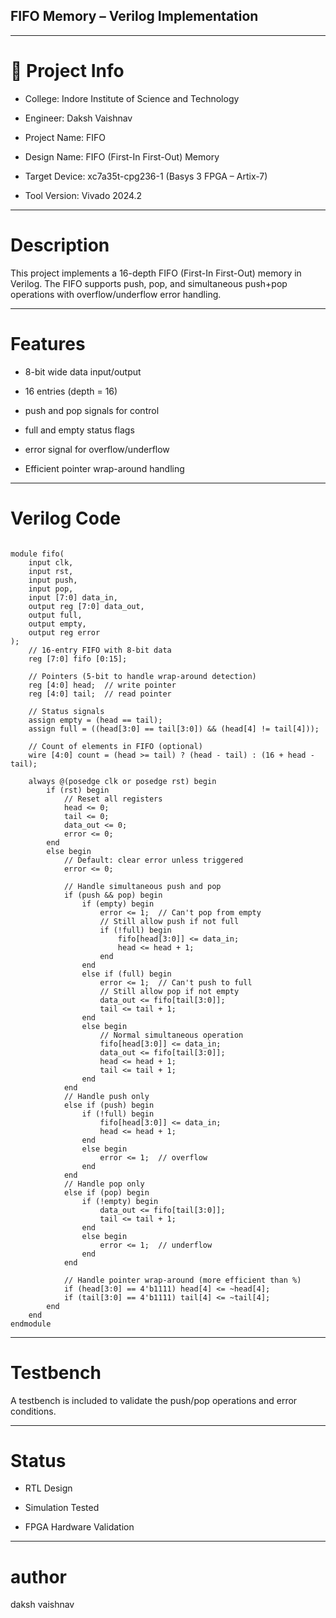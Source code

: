 ## FIFO Memory – Verilog Implementation
***

# 📌 Project Info

- College: Indore Institute of Science and Technology

- Engineer: Daksh Vaishnav

- Project Name: FIFO

- Design Name: FIFO (First-In First-Out) Memory

- Target Device: xc7a35t-cpg236-1 (Basys 3 FPGA – Artix-7)

- Tool Version: Vivado 2024.2

***

#  Description

This project implements a 16-depth FIFO (First-In First-Out) memory in Verilog.
The FIFO supports push, pop, and simultaneous push+pop operations with overflow/underflow error handling.

***

# Features

- 8-bit wide data input/output

- 16 entries (depth = 16)

- push and pop signals for control

- full and empty status flags

- error signal for overflow/underflow

- Efficient pointer wrap-around handling

***

#  Verilog Code

```

module fifo(
    input clk,
    input rst,
    input push,
    input pop,
    input [7:0] data_in,
    output reg [7:0] data_out,
    output full,
    output empty,
    output reg error
);
    // 16-entry FIFO with 8-bit data
    reg [7:0] fifo [0:15];
    
    // Pointers (5-bit to handle wrap-around detection)
    reg [4:0] head;  // write pointer
    reg [4:0] tail;  // read pointer
    
    // Status signals
    assign empty = (head == tail);
    assign full = ((head[3:0] == tail[3:0]) && (head[4] != tail[4]));
    
    // Count of elements in FIFO (optional)
    wire [4:0] count = (head >= tail) ? (head - tail) : (16 + head - tail);

    always @(posedge clk or posedge rst) begin
        if (rst) begin
            // Reset all registers
            head <= 0;
            tail <= 0;
            data_out <= 0;
            error <= 0;
        end
        else begin
            // Default: clear error unless triggered
            error <= 0;
            
            // Handle simultaneous push and pop
            if (push && pop) begin
                if (empty) begin
                    error <= 1;  // Can't pop from empty
                    // Still allow push if not full
                    if (!full) begin
                        fifo[head[3:0]] <= data_in;
                        head <= head + 1;
                    end
                end
                else if (full) begin
                    error <= 1;  // Can't push to full
                    // Still allow pop if not empty
                    data_out <= fifo[tail[3:0]];
                    tail <= tail + 1;
                end
                else begin
                    // Normal simultaneous operation
                    fifo[head[3:0]] <= data_in;
                    data_out <= fifo[tail[3:0]];
                    head <= head + 1;
                    tail <= tail + 1;
                end
            end
            // Handle push only
            else if (push) begin
                if (!full) begin
                    fifo[head[3:0]] <= data_in;
                    head <= head + 1;
                end
                else begin
                    error <= 1;  // overflow
                end
            end
            // Handle pop only
            else if (pop) begin
                if (!empty) begin
                    data_out <= fifo[tail[3:0]];
                    tail <= tail + 1;
                end
                else begin
                    error <= 1;  // underflow
                end
            end
            
            // Handle pointer wrap-around (more efficient than %)
            if (head[3:0] == 4'b1111) head[4] <= ~head[4];
            if (tail[3:0] == 4'b1111) tail[4] <= ~tail[4];
        end
    end
endmodule

```

***

# Testbench

A testbench is included to validate the push/pop operations and error conditions.

***

# Status

- RTL Design

- Simulation Tested

- FPGA Hardware Validation


***

# author

daksh vaishnav


